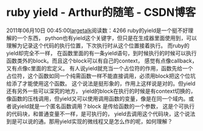 # ruby yield - Arthur的随笔 - CSDN博客
2011年06月10日 00:45:00[largetalk](https://me.csdn.net/largetalk)阅读数：4266
ruby的yield是一个挺不好理解的一个东西， python也有yield这个关键字，但只是在生成器里面使用到，可以理解为记录这个代码的执行位置，下次执行时从这个位置接着执行。 而ruby的yield却完全不一样， 在函数里面的有一条yield语句，到时候执行的时候可以执行函数类外的block。而且这个block可以有自己的context， 感觉有点像callback，又有点像c里面的宏定义。
有人说yield就充当一个占位符的作用，函数先给一个占位符，这个函数如同一个纯需函数一样不能直接调用，必须用block把这个位坑给添了才能使用这个函数。 这个说法是挺形象的，作用上这样说是对的。但yield还有另外一些可以深究的地方， yield的block在执行的时候是有context切换的，像函数的压栈调用，但yield又可以使用调用函数的变量，像是在同一个域内。或者说yield就是一个匿名函数调用？block 是传给函数的一个参数， 这是个可执行的代码块，和普通变量不一样，是可执行的， yield去调用这个代码块，这个说法到是可以说的通。那用yield实现的微线程又是怎么作的呢，如何理解？
